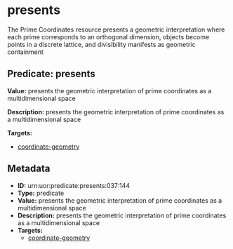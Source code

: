 # presents

The Prime Coordinates resource presents a geometric interpretation where each prime corresponds to an orthogonal dimension, objects become points in a discrete lattice, and divisibility manifests as geometric containment

## Predicate: presents

**Value:** presents the geometric interpretation of prime coordinates as a multidimensional space

**Description:** presents the geometric interpretation of prime coordinates as a multidimensional space

**Targets:**

- [coordinate-geometry](../Concepts/coordinate-geometry.md)

## Metadata

- **ID:** urn:uor:predicate:presents:037:144
- **Type:** predicate
- **Value:** presents the geometric interpretation of prime coordinates as a multidimensional space
- **Description:** presents the geometric interpretation of prime coordinates as a multidimensional space
- **Targets:**
  - [coordinate-geometry](../Concepts/coordinate-geometry.md)
